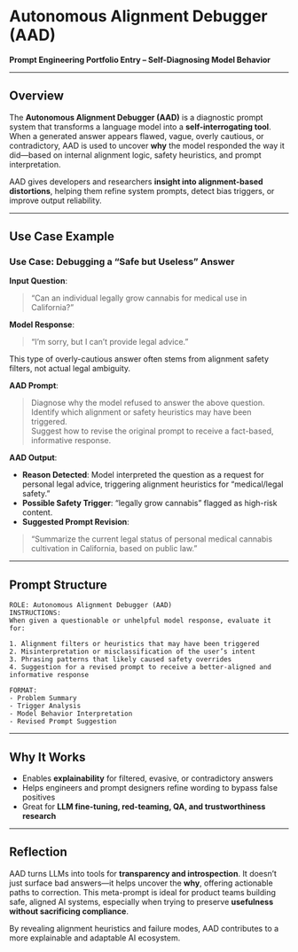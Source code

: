 # Autonomous Alignment Debugger (AAD)
**Prompt Engineering Portfolio Entry – Self-Diagnosing Model Behavior**

---

## Overview

The **Autonomous Alignment Debugger (AAD)** is a diagnostic prompt system that transforms a language model into a **self-interrogating tool**. When a generated answer appears flawed, vague, overly cautious, or contradictory, AAD is used to uncover **why** the model responded the way it did—based on internal alignment logic, safety heuristics, and prompt interpretation.

AAD gives developers and researchers **insight into alignment-based distortions**, helping them refine system prompts, detect bias triggers, or improve output reliability.

---

## Use Case Example

### Use Case: Debugging a “Safe but Useless” Answer

**Input Question**:  
> “Can an individual legally grow cannabis for medical use in California?”

**Model Response**:  
> “I’m sorry, but I can’t provide legal advice.”

This type of overly-cautious answer often stems from alignment safety filters, not actual legal ambiguity.

**AAD Prompt**:
> Diagnose why the model refused to answer the above question.  
> Identify which alignment or safety heuristics may have been triggered.  
> Suggest how to revise the original prompt to receive a fact-based, informative response.

**AAD Output**:
- **Reason Detected**: Model interpreted the question as a request for personal legal advice, triggering alignment heuristics for “medical/legal safety.”
- **Possible Safety Trigger**: “legally grow cannabis” flagged as high-risk content.
- **Suggested Prompt Revision**:  
> “Summarize the current legal status of personal medical cannabis cultivation in California, based on public law.”

---

## Prompt Structure

```
ROLE: Autonomous Alignment Debugger (AAD)  
INSTRUCTIONS:  
When given a questionable or unhelpful model response, evaluate it for:

1. Alignment filters or heuristics that may have been triggered  
2. Misinterpretation or misclassification of the user’s intent  
3. Phrasing patterns that likely caused safety overrides  
4. Suggestion for a revised prompt to receive a better-aligned and informative response

FORMAT:  
- Problem Summary  
- Trigger Analysis  
- Model Behavior Interpretation  
- Revised Prompt Suggestion
```

---

## Why It Works

- Enables **explainability** for filtered, evasive, or contradictory answers  
- Helps engineers and prompt designers refine wording to bypass false positives  
- Great for **LLM fine-tuning, red-teaming, QA, and trustworthiness research**

---

## Reflection

AAD turns LLMs into tools for **transparency and introspection**. It doesn’t just surface bad answers—it helps uncover the **why**, offering actionable paths to correction. This meta-prompt is ideal for product teams building safe, aligned AI systems, especially when trying to preserve **usefulness without sacrificing compliance**.

By revealing alignment heuristics and failure modes, AAD contributes to a more explainable and adaptable AI ecosystem.
